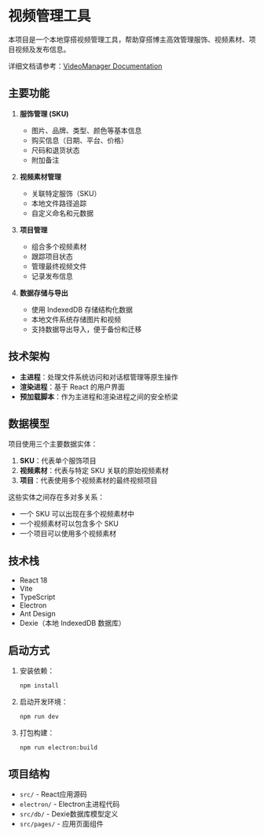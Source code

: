 # 视频管理工具

本项目是一个本地穿搭视频管理工具，帮助穿搭博主高效管理服饰、视频素材、项目视频及发布信息。

详细文档请参考：[VideoManager Documentation](https://deepwiki.com/easman/videomanager)

## 主要功能

1. **服饰管理 (SKU)**
   - 图片、品牌、类型、颜色等基本信息
   - 购买信息（日期、平台、价格）
   - 尺码和退货状态
   - 附加备注

2. **视频素材管理**
   - 关联特定服饰（SKU）
   - 本地文件路径追踪
   - 自定义命名和元数据

3. **项目管理**
   - 组合多个视频素材
   - 跟踪项目状态
   - 管理最终视频文件
   - 记录发布信息

4. **数据存储与导出**
   - 使用 IndexedDB 存储结构化数据
   - 本地文件系统存储图片和视频
   - 支持数据导出导入，便于备份和迁移

## 技术架构

- **主进程**：处理文件系统访问和对话框管理等原生操作
- **渲染进程**：基于 React 的用户界面
- **预加载脚本**：作为主进程和渲染进程之间的安全桥梁

## 数据模型

项目使用三个主要数据实体：

1. **SKU**：代表单个服饰项目
2. **视频素材**：代表与特定 SKU 关联的原始视频素材
3. **项目**：代表使用多个视频素材的最终视频项目

这些实体之间存在多对多关系：
- 一个 SKU 可以出现在多个视频素材中
- 一个视频素材可以包含多个 SKU
- 一个项目可以使用多个视频素材

## 技术栈
- React 18
- Vite
- TypeScript
- Electron
- Ant Design
- Dexie（本地 IndexedDB 数据库）

## 启动方式

1. 安装依赖：
   ```bash
   npm install
   ```
2. 启动开发环境：
   ```bash
   npm run dev
   ```

3. 打包构建：
   ```bash
   npm run electron:build
   ```

## 项目结构
- `src/` - React应用源码
- `electron/` - Electron主进程代码
- `src/db/` - Dexie数据库模型定义
- `src/pages/` - 应用页面组件 